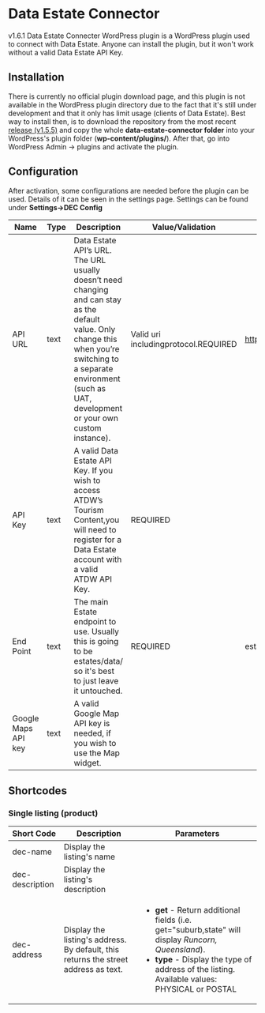 # Data Estate Connector
v1.6.1
Data Estate Connecter WordPress plugin is a WordPress plugin used to connect with Data Estate. Anyone can install the plugin, but it won't work without a valid Data Estate API Key. 

## Installation
There is currently no official plugin download page, and this plugin is not available in the WordPress plugin directory due to the fact that it's still under development and that it only has limit usage (clients of Data Estate). Best way to install then, is to download the repository from the most recent [release (v1.5.5)](https://github.com/DataEstate/dataestate-connecter/archive/1.5.5.zip) and copy the whole **data-estate-connector folder** into your WordPress's plugin folder (**wp-content/plugins/**). After that, go into WordPress Admin -> plugins and activate the plugin. 

## Configuration
After activation, some configurations are needed before the plugin can be used. Details of it can be seen in the settings page. Settings can be found under **Settings->DEC Config**

|Name	| Type	| Description	| Value/Validation	| Default |
|-------|-------|-------------|-------------------|---------|
|API URL |	text |	Data Estate API’s URL. The URL usually doesn’t need changing and can stay as the default value. Only change this when you’re switching to a separate environment (such as UAT, development or your own custom instance). | Valid uri includingprotocol.REQUIRED	| http://api.dataestate.net/v1/|
|API Key |	text |	A valid Data Estate API Key. If you wish to access ATDW’s Tourism Content,you will need to register for a Data Estate account with a valid ATDW API Key.|	REQUIRED	|
|End Point | text	| The main Estate endpoint to use. Usually this is going to be estates/data/ so it's best to just leave it untouched.	|REQUIRED	|estates/data/|
|Google Maps API key	|text	|A valid Google Map API key is needed, if you wish to use the Map widget.	|	| |

## Shortcodes
### Single listing (product)
| Short Code | Description | Parameters |
|------------|-------------|------------|
|dec-name | Display the listing's name ||
|dec-description | Display the listing's description | |
|dec-address | Display the listing's address. By default, this returns the street address as text.| <ul><li><strong>get</strong> - Return additional fields (i.e. get="suburb,state" will display <em>Runcorn, Queensland</em>).</li><li><strong>type</strong> - Display the type of address of the listing. Available values: PHYSICAL or POSTAL</li></ul>|
